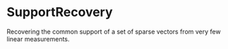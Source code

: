 # SupportRecovery
Recovering the common support of a set of sparse vectors from very few linear measurements.
